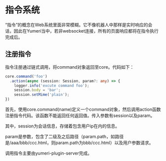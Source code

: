 # 指令系统

“指令”的概念在Web系统里面非常模糊。它不像机器人中那样是实时响应的会话，因此在Yumeri当中，若非websocket连接，所有的页面响应都将在指令执行完成后。

## 注册指令

指令注册通过链式调用，将command对象返回至core。代码如下：

``` typescript
core.command('foo')
  .action(async (session: Session, param?: any) => {
    logger.info('excute command foo');
    session.body = 'bar';
    session.setMime('plain');
})
```

首先，使用core.command(name)定义一个command对象，然后调用action函数注册指令代码。该函数不能返回任何返回值。传入参数有session以及param。

其中，session为会话信息，存储着包含用户ip在内的信息。

param是参数，包含了二级及之后路径（param.path，如路径是/aaa/bbb/ccc.html，则param.path为bbb/ccc.html）以及用户参数请求。

调用指令主要由yumeri-plugin-server完成。